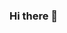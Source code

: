 ### Hi there 👋

<!--
**ethan-cheong/ethan-cheong** is a ✨ _special_ ✨ repository because its `README.md` (this file) appears on your GitHub profile.

I'm a BSc Economics student at the London School of Economics. Feel feel to reach out to me to chat about data science, economics or the horrors of online university

- 🔭 I’m currently working on
    - MacroModels - Visualizations of models used in EC102, with Dash and Python
    - A project with a RoboAdvisor startup on time series prediction of cryptoassets
- 🌱 I’m currently learning
    - Models for causal machine learning 
    - GANs, LSTMs and Reinforcement Learning
